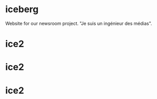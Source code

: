 # iceberg
Website for our newsroom project. "Je suis un ingénieur des médias".
# ice2
# ice2
# ice2
